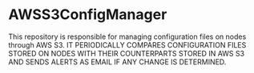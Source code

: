 # AWSS3ConfigManager
This repository is responsible for managing configuration files on nodes through AWS S3.
IT PERIODICALLY COMPARES CONFIGURATION FILES STORED ON NODES WITH THEIR COUNTERPARTS STORED IN AWS S3 AND SENDS ALERTS AS EMAIL IF ANY CHANGE IS DETERMINED. 
